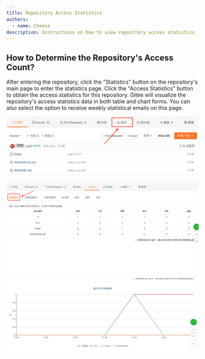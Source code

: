 ```yaml
---
title: Repository Access Statistics
authors:
  - name: Cheese
description: Instructions on how to view repository access statistics
---
```


## How to Determine the Repository's Access Count?

After entering the repository, click the "Statistics" button on the repository's main page to enter the statistics page. Click the "Access Statistics" button to obtain the access statistics for this repository. Gitee will visualize the repository's access statistics data in both table and chart forms. You can also select the option to receive weekly statistical emails on this page.

![Access Statistics](./assets/access-statistics.png)

![Access Statistics](./assets/access-table.png)

![Access Statistics](./assets/access-graph.png)